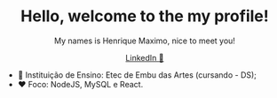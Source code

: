 
<h1 align="center">Hello, welcome to the my profile!</h1>

<p align="center">My names is Henrique Maximo, nice to meet you!</p>
<p align="center">
    <a href="https://www.linkedin.com/in/henrique-maximo/">LinkedIn 🚀</a>
</p>

- 📖 Instituição de Ensino: Etec de Embu das Artes (cursando - DS);
- ❤ Foco: NodeJS, MySQL e React.
